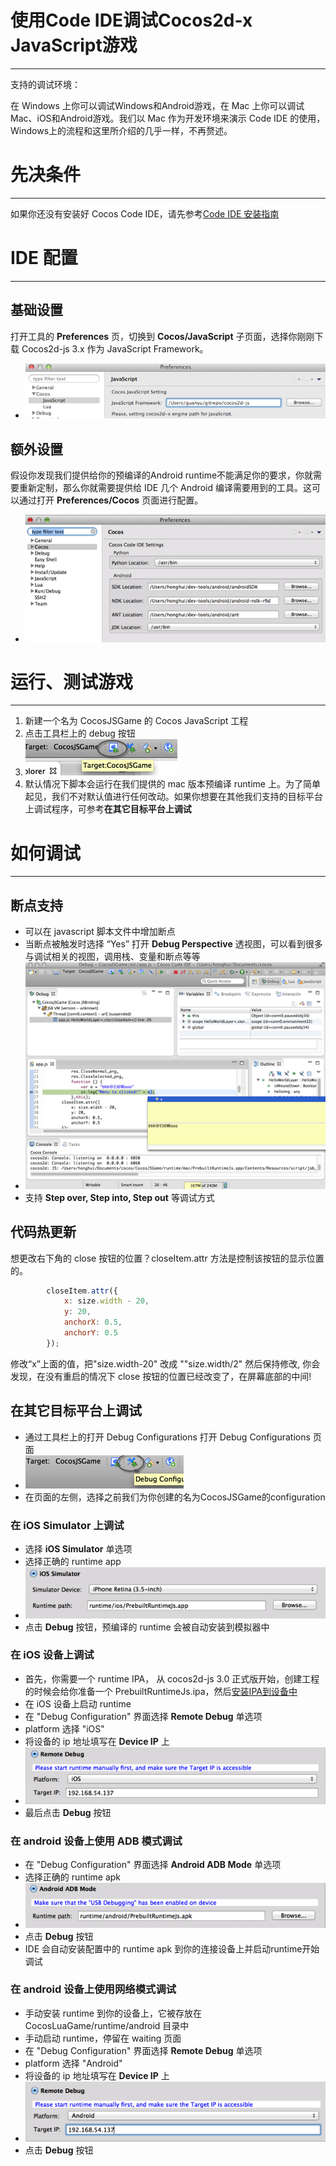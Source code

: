 使用Code IDE调试Cocos2d-x JavaScript游戏
===
---
支持的调试环境：

在 Windows 上你可以调试Windows和Android游戏，在 Mac 上你可以调试Mac、iOS和Android游戏。我们以 Mac 作为开发环境来演示 Code IDE 的使用，Windows上的流程和这里所介绍的几乎一样，不再赘述。

先决条件
===
---
如果你还没有安装好 Cocos Code IDE，请先参考[Code IDE 安装指南](../../../install-zh.md)

IDE 配置
===
---
## 基础设置
打开工具的 **Preferences** 页，切换到 **Cocos/JavaScript** 子页面，选择你刚刚下载 Cocos2d-js 3.x 作为 JavaScript Framework。

+ ![](./res/js_cocos_preferences.png)

## 额外设置
假设你发现我们提供给你的预编译的Android runtime不能满足你的要求，你就需要重新定制，那么你就需要提供给 IDE 几个 Android 编译需要用到的工具。这可以通过打开 **Preferences/Cocos** 页面进行配置。

+ ![](./res/cocos_preferences.png)

运行、测试游戏
===
---
1. 新建一个名为 CocosJSGame 的 Cocos JavaScript 工程
2. 点击工具栏上的 debug 按钮
3. ![](./res/js_debug_button.png)
4. 默认情况下脚本会运行在我们提供的 mac 版本预编译 runtime 上。为了简单起见，我们不对默认值进行任何改动。如果你想要在其他我们支持的目标平台上调试程序，可参考**在其它目标平台上调试**

如何调试
===
---
## 断点支持
+ 可以在 javascript 脚本文件中增加断点
+ 当断点被触发时选择 “Yes” 打开 **Debug Perspective** 透视图，可以看到很多与调试相关的视图，调用栈、变量和断点等等
+ ![](./res/js_breakpoint.png)
+ 支持 **Step over, Step into, Step out** 等调试方式

## 代码热更新
想更改右下角的 close 按钮的位置？closeItem.attr 方法是控制该按钮的显示位置的。

```javascript
		closeItem.attr({
            x: size.width - 20,
            y: 20,
            anchorX: 0.5,
            anchorY: 0.5
        });
```
修改“x”上面的值，把"size.width-20" 改成 ""size.width/2" 然后保持修改, 你会发现，在没有重启的情况下 close 按钮的位置已经改变了，在屏幕底部的中间!

## 在其它目标平台上调试
+ 通过工具栏上的打开 Debug Configurations 打开 Debug Configurations 页面
+ ![](./res/js_config_button.png)
+ 在页面的左侧，选择之前我们为你创建的名为CocosJSGame的configuration

### 在 iOS Simulator 上调试
+ 选择 **iOS Simulator** 单选项
+ 选择正确的 runtime app
+ ![](./res/js_ios_sim_debug_config.png)
+  点击 **Debug** 按钮，预编译的 runtime 会被自动安装到模拟器中

### 在 iOS 设备上调试
+ 首先，你需要一个 runtime IPA， 从 cocos2d-js 3.0 正式版开始，创建工程的时候会给你准备一个 PrebuiltRuntimeJs.ipa，然后[安装IPA到设备中][How To Install IPA]
+ 在 iOS 设备上启动 runtime
+ 在 "Debug Configuration" 界面选择 **Remote Debug** 单选项
+ platform 选择 "iOS"
+ 将设备的 ip 地址填写在 **Device IP** 上
+ ![](./res/js_remote_ios_debug.png)
+ 最后点击 **Debug** 按钮 

### 在 android 设备上使用 ADB 模式调试 
+ 在 "Debug Configuration" 界面选择 **Android ADB Mode** 单选项
+ 选择正确的 runtime apk
+ ![](./res/js_android_debug_config_adb.png)
+ 点击 **Debug** 按钮
+ IDE 会自动安装配置中的 runtime apk 到你的连接设备上并启动runtime开始调试

### 在 android 设备上使用网络模式调试
+ 手动安装 runtime 到你的设备上，它被存放在 CocosLuaGame/runtime/android 目录中
+ 手动启动 runtime，停留在 waiting 页面
+ 在 "Debug Configuration" 界面选择 **Remote Debug** 单选项
+ platform 选择 "Android"
+ 将设备的 ip 地址填写在 **Device IP** 上
+ ![](./res/js_remote_android_debug.png)
+ 点击 **Debug** 按钮

[How To Install IPA]:http://www.solutionanalysts.com/blog/how-install-ipa-file-iphone-ipod-ipad-using-itunes-mac-windows